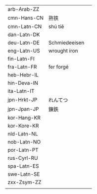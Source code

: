 | | | |
|-|-|-|
| arb-Arab-ZZ |  |  |
| cmn-Hans-CN | 熟铁 |  |
| cmn-Latn-CN | shú tiě |  |
| dan-Latn-DK |  |  |
| deu-Latn-DE | Schmiedeeisen |  |
| eng-Latn-US | wrought iron |  |
| fin-Latn-FI |  |  |
| fra-Latn-FR | fer forgé |  |
| heb-Hebr-IL |  |  |
| hin-Deva-IN |  |  |
| ita-Latn-IT |  |  |
| jpn-Hrkt-JP | れんてつ |  |
| jpn-Jpan-JP | 錬鉄 |  |
| kor-Hang-KR |  |  |
| kor-Kore-KR |  |  |
| nld-Latn-NL |  |  |
| nob-Latn-NO |  |  |
| por-Latn-PT |  |  |
| rus-Cyrl-RU |  |  |
| spa-Latn-ES |  |  |
| swe-Latn-SE |  |  |
| zxx-Zsym-ZZ |  |  |
|  |  |  |